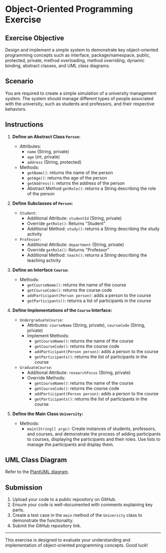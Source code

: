 # Object-Oriented Programming Exercise

## Exercise Objective
Design and implement a simple system to demonstrate key object-oriented programming concepts such as interface, package/namespace, public, protected, private, method overloading, method overriding, dynamic binding, abstract classes, and UML class diagrams.

## Scenario
You are required to create a simple simulation of a university management system. The system should manage different types of people associated with the university, such as students and professors, and their respective behaviors.

## Instructions

1. **Define an Abstract Class `Person`:**
   - Attributes:
     - `name` (String, private)
     - `age` (int, private)
     - `address` (String, protected)
   - Methods:
     - `getName()`: returns the name of the person
     - `getAge()`: returns the age of the person
     - `getAddress()`: returns the address of the person
     - Abstract Method `getRole()`: returns a String describing the role of the person

2. **Define Subclasses of `Person`:**
   - `Student`:
     - Additional Attribute: `studentId` (String, private)
     - Override `getRole()`: Returns "Student"
     - Additional Method: `study()`: returns a String describing the study activity
   - `Professor`:
     - Additional Attribute: `department` (String, private)
     - Override `getRole()`: Returns "Professor"
     - Additional Method: `teach()`: returns a String describing the teaching activity

3. **Define an Interface `Course`:**
   - Methods:
     - `getCourseName()`: returns the name of the course
     - `getCourseCode()`: returns the course code
     - `addParticipant(Person person)`: adds a person to the course
     - `getParticipants()`: returns a list of participants in the course

4. **Define Implementations of the `Course` Interface:**
   - `UndergraduateCourse`:
     - Attributes: `courseName` (String, private), `courseCode` (String, private)
     - Implement Methods:
       - `getCourseName()`: returns the name of the course
       - `getCourseCode()`: returns the course code
       - `addParticipant(Person person)`: adds a person to the course
       - `getParticipants()`: returns the list of participants in the course
   - `GraduateCourse`:
     - Additional Attribute: `researchFocus` (String, private)
     - Override Methods:
       - `getCourseName()`: returns the name of the course
       - `getCourseCode()`: returns the course code
       - `addParticipant(Person person)`: adds a person to the course
       - `getParticipants()`: returns the list of participants in the course

5. **Define the Main Class `University`:**
   - Methods:
     - `main(String[] args)`: Create instances of students, professors, and courses, and demonstrate the process of adding participants to courses, displaying the participants and their roles. Use lists to manage the participants and display them.

## UML Class Diagram

Refer to the [PlantUML diagram](../images/oop-version4.png).

## Submission
1. Upload your code to a public repository on GitHub.
2. Ensure your code is well-documented with comments explaining key parts.
3. Create a test case in the `main` method of the `University` class to demonstrate the functionality.
4. Submit the GitHub repository link.

---

This exercise is designed to evaluate your understanding and implementation of object-oriented programming concepts. Good luck!
